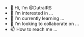 - 👋 Hi, I’m @DutraIRS
- 👀 I’m interested in ...
- 🌱 I’m currently learning ...
- 💞️ I’m looking to collaborate on ...
- 📫 How to reach me ...

<!---
DutraIRS/DutraIRS is a ✨ special ✨ repository because its `README.md` (this file) appears on your GitHub profile.
You can click the Preview link to take a look at your changes.
--->
